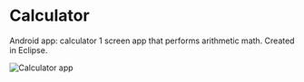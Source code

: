 # Calculator
Android app: calculator 1 screen app that performs arithmetic math. Created in Eclipse.

![Calculator app](http://i60.tinypic.com/ipm92v.jpg)
